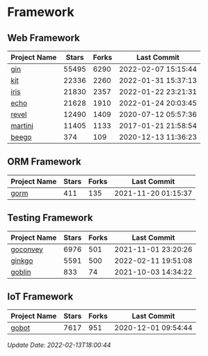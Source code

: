 # Framework

## Web Framework
| Project Name | Stars | Forks | Last Commit |
| ------------ | ----- | ----- | ----------- |
| [gin](https://github.com/gin-gonic/gin) | 55495 | 6290 | 2022-02-07 15:15:44 |
| [kit](https://github.com/go-kit/kit) | 22336 | 2260 | 2022-01-31 15:37:13 |
| [iris](https://github.com/kataras/iris) | 21830 | 2357 | 2022-01-22 23:21:31 |
| [echo](https://github.com/labstack/echo) | 21628 | 1910 | 2022-01-24 20:03:45 |
| [revel](https://github.com/revel/revel) | 12490 | 1409 | 2020-07-12 05:57:36 |
| [martini](https://github.com/go-martini/martini) | 11405 | 1133 | 2017-01-21 21:58:54 |
| [beego](https://github.com/astaxie/beego) | 374 | 109 | 2020-12-13 11:36:23 |

## ORM Framework
| Project Name | Stars | Forks | Last Commit |
| ------------ | ----- | ----- | ----------- |
| [gorm](https://github.com/jinzhu/gorm) | 411 | 135 | 2021-11-20 01:15:37 |

## Testing Framework
| Project Name | Stars | Forks | Last Commit |
| ------------ | ----- | ----- | ----------- |
| [goconvey](https://github.com/smartystreets/goconvey) | 6976 | 501 | 2021-11-01 23:20:26 |
| [ginkgo](https://github.com/onsi/ginkgo) | 5591 | 500 | 2022-02-11 19:51:08 |
| [goblin](https://github.com/franela/goblin) | 833 | 74 | 2021-10-03 14:34:22 |

## IoT Framework
| Project Name | Stars | Forks | Last Commit |
| ------------ | ----- | ----- | ----------- |
| [gobot](https://github.com/hybridgroup/gobot) | 7617 | 951 | 2020-12-01 09:54:44 |

*Update Date: 2022-02-13T18:00:44*